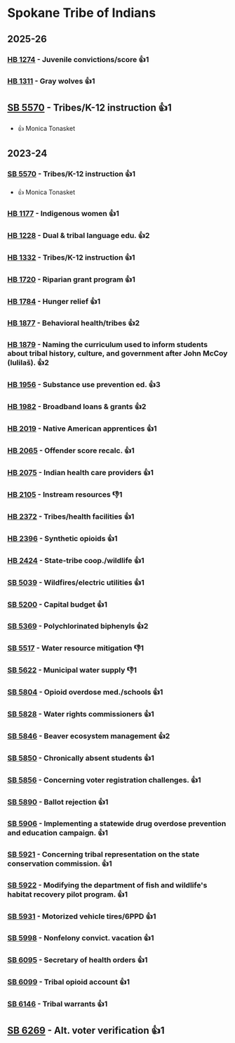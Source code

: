 # Spokane Tribe of Indians
## 2025-26

### [HB 1274](/bill/2025-26/hb/1274/) - Juvenile convictions/score 👍1  

### [HB 1311](/bill/2025-26/hb/1311/) - Gray wolves 👍1  

## [SB 5570](/bill/2025-26/sb/5570/) - Tribes/K-12 instruction 👍1  
* 👍 Monica Tonasket

## 2023-24

### [SB 5570](/bill/2023-24/sb/5570/) - Tribes/K-12 instruction 👍1  
* 👍 Monica Tonasket

### [HB 1177](/bill/2023-24/hb/1177/) - Indigenous women 👍1  

### [HB 1228](/bill/2023-24/hb/1228/) - Dual & tribal language edu. 👍2  

### [HB 1332](/bill/2023-24/hb/1332/) - Tribes/K-12 instruction 👍1  

### [HB 1720](/bill/2023-24/hb/1720/) - Riparian grant program 👍1  

### [HB 1784](/bill/2023-24/hb/1784/) - Hunger relief 👍1  

### [HB 1877](/bill/2023-24/hb/1877/) - Behavioral health/tribes 👍2  

### [HB 1879](/bill/2023-24/hb/1879/) - Naming the curriculum used to inform students about tribal history, culture, and government after John McCoy (lulilaš). 👍2  

### [HB 1956](/bill/2023-24/hb/1956/) - Substance use prevention ed. 👍3  

### [HB 1982](/bill/2023-24/hb/1982/) - Broadband loans & grants 👍2  

### [HB 2019](/bill/2023-24/hb/2019/) - Native American apprentices 👍1  

### [HB 2065](/bill/2023-24/hb/2065/) - Offender score recalc. 👍1  

### [HB 2075](/bill/2023-24/hb/2075/) - Indian health care providers 👍1  

### [HB 2105](/bill/2023-24/hb/2105/) - Instream resources  👎1 

### [HB 2372](/bill/2023-24/hb/2372/) - Tribes/health facilities 👍1  

### [HB 2396](/bill/2023-24/hb/2396/) - Synthetic opioids 👍1  

### [HB 2424](/bill/2023-24/hb/2424/) - State-tribe coop./wildlife 👍1  

### [SB 5039](/bill/2023-24/sb/5039/) - Wildfires/electric utilities 👍1  

### [SB 5200](/bill/2023-24/sb/5200/) - Capital budget 👍1  

### [SB 5369](/bill/2023-24/sb/5369/) - Polychlorinated biphenyls 👍2  

### [SB 5517](/bill/2023-24/sb/5517/) - Water resource mitigation  👎1 

### [SB 5622](/bill/2023-24/sb/5622/) - Municipal water supply  👎1 

### [SB 5804](/bill/2023-24/sb/5804/) - Opioid overdose med./schools 👍1  

### [SB 5828](/bill/2023-24/sb/5828/) - Water rights commissioners 👍1  

### [SB 5846](/bill/2023-24/sb/5846/) - Beaver ecosystem management 👍2  

### [SB 5850](/bill/2023-24/sb/5850/) - Chronically absent students 👍1  

### [SB 5856](/bill/2023-24/sb/5856/) - Concerning voter registration challenges. 👍1  

### [SB 5890](/bill/2023-24/sb/5890/) - Ballot rejection 👍1  

### [SB 5906](/bill/2023-24/sb/5906/) - Implementing a statewide drug overdose prevention and education campaign. 👍1  

### [SB 5921](/bill/2023-24/sb/5921/) - Concerning tribal representation on the state conservation commission. 👍1  

### [SB 5922](/bill/2023-24/sb/5922/) - Modifying the department of fish and wildlife's habitat recovery pilot program. 👍1  

### [SB 5931](/bill/2023-24/sb/5931/) - Motorized vehicle tires/6PPD 👍1  

### [SB 5998](/bill/2023-24/sb/5998/) - Nonfelony convict. vacation 👍1  

### [SB 6095](/bill/2023-24/sb/6095/) - Secretary of health orders 👍1  

### [SB 6099](/bill/2023-24/sb/6099/) - Tribal opioid account 👍1  

### [SB 6146](/bill/2023-24/sb/6146/) - Tribal warrants 👍1  

## [SB 6269](/bill/2023-24/sb/6269/) - Alt. voter verification 👍1  
